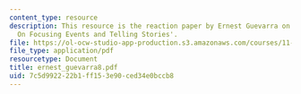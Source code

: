 ```yaml
---
content_type: resource
description: This resource is the reaction paper by Ernest Guevarra on the topic 'Disaster
  On Focusing Events and Telling Stories'.
file: https://ol-ocw-studio-app-production.s3.amazonaws.com/courses/11-941-disaster-vulnerability-and-resilience-spring-2005/7c5d992222b1ff153e90ced34e0bccb8_ernest_guevarra8.pdf
file_type: application/pdf
resourcetype: Document
title: ernest_guevarra8.pdf
uid: 7c5d9922-22b1-ff15-3e90-ced34e0bccb8
---
```

